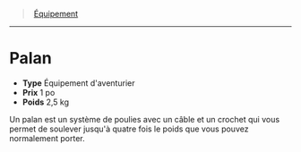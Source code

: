 ﻿---
!EquipmentItem
Type: Équipement d'aventurier
Price: 1 po
Weight: 2,5 kg
Id: equipment_hd.md#palan
ParentLink: equipment_hd.md#Équipement
Name: Palan
ParentName: Équipement
NameLevel: 1
Attributes:
  Name: Palan
  Markdown: >+
    # <!--Name-->Palan<!--/Name-->


    - **Type** <!--Type-->Équipement d'aventurier<!--/Type-->

    - **Prix** <!--Price-->1 po<!--/Price-->

    - **Poids** <!--Weight-->2,5 kg<!--/Weight-->


    Un palan est un système de poulies avec un câble et un crochet qui vous permet de soulever jusqu'à quatre fois le poids que vous pouvez normalement porter.

  Type: Équipement d'aventurier
  Price: 1 po
  Weight: 2,5 kg
AttributesDictionary: >+
  Name: Palan

  Markdown: >+

    # <!--Name-->Palan<!--/Name-->





    - **Type** <!--Type-->Équipement d'aventurier<!--/Type-->



    - **Prix** <!--Price-->1 po<!--/Price-->



    - **Poids** <!--Weight-->2,5 kg<!--/Weight-->





    Un palan est un système de poulies avec un câble et un crochet qui vous permet de soulever jusqu'à quatre fois le poids que vous pouvez normalement porter.



  Type: Équipement d'aventurier

  Price: 1 po

  Weight: 2,5 kg

---
> [Équipement](hd_equipment.md)

---

# Palan

- **Type** Équipement d'aventurier
- **Prix** 1 po
- **Poids** 2,5 kg

Un palan est un système de poulies avec un câble et un crochet qui vous permet de soulever jusqu'à quatre fois le poids que vous pouvez normalement porter.

